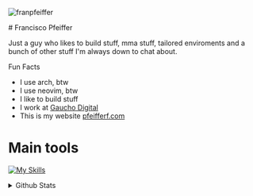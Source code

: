 <p align="left"> <img src="https://komarev.com/ghpvc/?username=franpfeiffer&label=Profile%20views&color=FF66CC&style=flat" alt="franpfeiffer" /> </p>
# Francisco Pfeiffer

Just a guy who likes to build stuff, mma stuff, tailored enviroments and a bunch
of other stuff I'm always down to chat about.

Fun Facts
* I use arch, btw
* I use neovim, btw
* I like to build stuff
* I work at [Gaucho Digital](https://www.gaucho.digital/)
* This is my website [pfeifferf.com](https://pfeifferf.com/)

# Main tools
[![My Skills](https://skillicons.dev/icons?i=ts,go,docker,lua,py,react,neovim,arch,cloudflare)](https://skillicons.dev)

<details>
  <summary>Github Stats</summary>

  <a href="#">![Github stats](https://github-readme-stats.vercel.app/api?username=franpfeiffer&theme=rose_pine&count_private=true&hide_border=true&line_height=20)</a>
  <a href="#">![Top Langs](https://github-readme-stats.vercel.app/api/top-langs/?username=franpfeiffer&layout=compact&theme=rose_pine&count_private=true&hide_border=true)</a>
</details>
